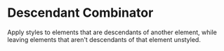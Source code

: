 # Descendant Combinator
 Apply styles to elements that are descendants of another element, while leaving elements that aren't descendants of that element unstyled.
